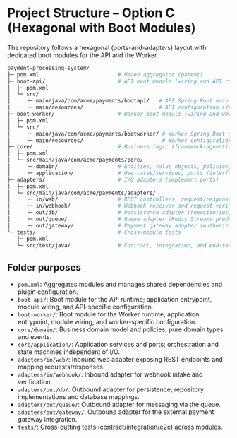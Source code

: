 # Project Structure – Option C (Hexagonal with Boot Modules)

The repository follows a hexagonal (ports-and-adapters) layout with dedicated boot modules for the API and the Worker.

```bash
payment-processing-system/
├─ pom.xml                         # Maven aggregator (parent)
├─ boot-api/                       # API boot module (wiring and API runtime)
│  ├─ pom.xml
│  └─ src/
│     ├─ main/java/com/acme/payments/bootapi/   # API Spring Boot main and module wiring
│     └─ main/resources/                        # API configuration (YAML/properties), logging config
├─ boot-worker/                    # Worker boot module (wiring and worker runtime)
│  ├─ pom.xml
│  └─ src/
│     ├─ main/java/com/acme/payments/bootworker/ # Worker Spring Boot main and module wiring
│     └─ main/resources/                         # Worker configuration (YAML/properties), logging config
├─ core/                           # Business logic (framework-agnostic)
│  ├─ pom.xml
│  └─ src/main/java/com/acme/payments/core/
│     ├─ domain/                   # Entities, value objects, policies, domain events
│     └─ application/              # Use-cases/services, ports (interfaces), state machines
├─ adapters/                       # I/O adapters (implement ports)
│  ├─ pom.xml
│  └─ src/main/java/com/acme/payments/adapters/
│     ├─ in/web/                   # REST controllers, request/response models, error mapping
│     ├─ in/webhook/               # Webhook receiver and request verification
│     ├─ out/db/                   # Persistence adapter (repositories, mappings, migrations)
│     ├─ out/queue/                # Queue adapter (Redis Streams producers/consumers)
│     └─ out/gateway/              # Payment gateway adapter (Authorize.Net client integration)
└─ tests/                          # Cross-module tests
   ├─ pom.xml
   └─ src/test/java/               # Contract, integration, and end-to-end tests
```

## Folder purposes
- `pom.xml`: Aggregates modules and manages shared dependencies and plugin configuration.
- `boot-api/`: Boot module for the API runtime; application entrypoint, module wiring, and API-specific configuration.
- `boot-worker/`: Boot module for the Worker runtime; application entrypoint, module wiring, and worker-specific configuration.
- `core/domain/`: Business domain model and policies; pure domain types and events.
- `core/application/`: Application services and ports; orchestration and state machines independent of I/O.
- `adapters/in/web/`: Inbound web adapter exposing REST endpoints and mapping requests/responses.
- `adapters/in/webhook/`: Inbound adapter for webhook intake and verification.
- `adapters/out/db/`: Outbound adapter for persistence; repository implementations and database mappings.
- `adapters/out/queue/`: Outbound adapter for messaging via the queue.
- `adapters/out/gateway/`: Outbound adapter for the external payment gateway integration.
- `tests/`: Cross-cutting tests (contract/integration/e2e) across modules.
